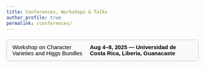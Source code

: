```yaml
---
title: Conferences, Workshops & Talks
author_profile: true
permalink: /conferences/
---
```


<section id="conferences-workshops">

  <div class="accordion">
    <button class="accordion-header">
      Workshop on Character Varieties and Higgs Bundles
      <span style="float:right; font-weight:bold;">Aug 4–8, 2025 — Universidad de Costa Rica, Liberia, Guanacaste</span>
    </button>
    <div class="accordion-content">
      <p>
        I attended this **international workshop as an observer**, held under the collaborative framework of the 
        <strong>DFG-CONARE Costa Rican-German Research Project</strong> on Character Varieties and Higgs Bundles. 
        The event brought together young researchers and senior experts to foster research in representation theory, 
        algebraic geometry, and gauge theory.
      </p>
      <p>
        The workshop featured:
        <ul>
          <li>Three intensive mini-courses focused on modern geometric structures.</li>
          <li>High-level research talks by international mathematicians.</li>
          <li>Interactive poster sessions for networking and discussion of open problems.</li>
        </ul>
      </p>
      <p>
        <strong>Organizers:</strong> Prof. Ronald A. Zúñiga-Rojas, Prof. Alexander H.W. Schmitt.<br>
        <strong>Lecturers:</strong> Ana Casimiro, Alfonso Zamora, Guillermo Gallego.
      </p>
      <p>
        This workshop enriched my understanding of geometric structures linked to **representation theory**, **Higgs bundles**, 
        and their interactions <strong>with topology and physics</strong>, complementing my ongoing research in higher category theory.
      </p>
      <p style="margin-top:1em;">
        For more information, visit the official <a href="https://workshop.cimpa.ucr.ac.cr/" target="_blank">CIMPA page for the workshop</a>.
      </p>
    </div>
  </div>

  <!-- Additional events can be added below in the same accordion structure -->
</section>

<style>
/* Accordion styling */
.accordion {
  margin: 1.5em 0;
  border: 1px solid #ccc;
  border-radius: 6px;
  overflow: hidden;
  box-shadow: 0 2px 5px rgba(0,0,0,0.05);
}

.accordion-header {
  background-color: #f9f9f9;
  cursor: pointer;
  padding: 0.75em 1em;
  text-align: left;
  border: none;
  outline: none;
  font-size: 1.05em;
  transition: background-color 0.3s ease;
  display: flex;
  justify-content: space-between;
  align-items: center;
}

.accordion-header:hover {
  background-color: #eee;
}

.accordion-content {
  display: none;
  padding: 1em;
  background-color: #fff;
  font-size: 0.95em;
  line-height: 1.5em;
  border-top: 1px solid #ccc;
}

/* Smooth open/close */
.accordion-content.show {
  display: block;
}

/* Links style */
.accordion-content a {
  color: #1a0dab;
  text-decoration: underline;
}
</style>

<script>
// Accordion functionality
document.querySelectorAll('.accordion-header').forEach((btn) => {
  btn.addEventListener('click', () => {
    const content = btn.nextElementSibling;
    content.classList.toggle('show');
  });
});
</script>

